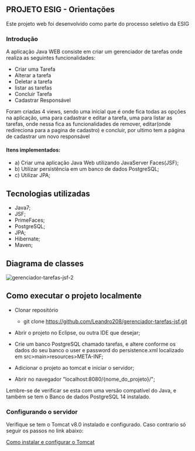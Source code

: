 ## PROJETO ESIG - Orientações

Este projeto web foi desenvolvido como parte do processo seletivo da ESIG

### Introdução

A aplicação Java WEB consiste em criar um gerenciador de tarefas onde realiza as seguintes funcionalidades:

- Criar uma Tarefa
- Alterar a tarefa
- Deletar a tarefa
- listar as tarefas
- Concluir Tarefa
- Cadastrar Responsável

Foram criadas 4 views, sendo uma inicial que é onde fica todas as opções na aplicação, uma para cadastrar e editar a tarefa, uma para listar as tarefas, onde nessa fica as funcionalidades de remover, editar(onde redireciona para a pagina de cadastro) e concluir, por ultimo tem a página 
de cadastrar um novo responsável

#### Itens implementados:

- a) Criar uma aplicação Java Web utilizando JavaServer Faces(JSF);
- b) Utilizar persistência em um banco de dados PostgreSQL;
- c) Utilizar JPA;

## Tecnologias utilizadas

- Java7;
- JSF;
- PrimeFaces;
- PostgreSQL;
- JPA;
- Hibernate;
- Maven;

## Diagrama de classes

![gerenciador-tarefas-jsf-2](https://user-images.githubusercontent.com/81039247/210293304-3ca4cae6-fe73-406d-918b-676e51ddcb05.jpg)

## Como executar o projeto localmente


- Clonar repositório
    - git clone https://github.com/Leandro208/gerenciador-tarefas-jsf.git
 
- Abrir o projeto no Eclipse, ou outra IDE que desejar;

- Crie um banco PostgreSQL chamado tarefas, e altere conforme os dados do seu banco o user e password do persistence.xml localizado em src>main>resources>META-INF;

- Adicionar o projeto ao tomcat e iniciar o servidor;

- Abrir no navegador "localhost:8080/{nome_do_projeto}/";

Lembre-se de verificar se esta com uma versão compatível do Java, e também se tem o Banco de dados PostgreSQL 14 instalado.

### Configurando o servidor

Verifique se tem o Tomcat v8.0 instalado e configurado. Caso contrario só seguir os passos no link abaixo:

<a href="https://medium.com/@carlosguilhermeborges/configu%C3%A7%C3%A3o-do-tomcat-no-eclipse-da58064ca497">Como instalar e configurar o Tomcat</a>

